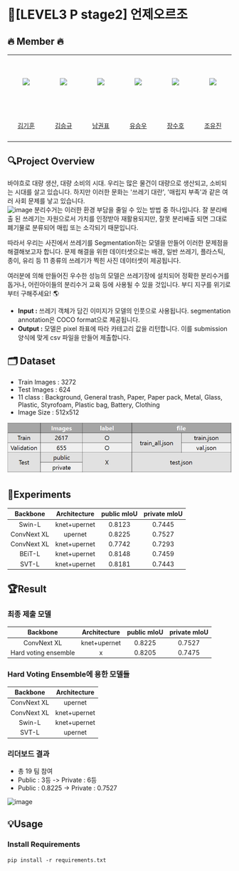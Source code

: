 # 🚀[LEVEL3 P stage2] 언제오르조

## 🔥 Member 🔥
<table>
  <tr height="125px">
    <td align="center" width="120px">
      <a href="https://github.com/kimkihoon0515"><img src="https://avatars.githubusercontent.com/kimkihoon0515"/></a>
    </td>
    <td align="center" width="120px">
      <a href="https://github.com/ed-kyu"><img src="https://avatars.githubusercontent.com/ed-kyu"/></a>
    </td>
    <td align="center" width="120px">
      <a href="https://github.com/GwonPyo"><img src="https://avatars.githubusercontent.com/GwonPyo"/></a>
    </td>
    <td align="center" width="120px">
      <a href="https://github.com/ysw2946"><img src="https://avatars.githubusercontent.com/ysw2946"/></a>
    </td>
    <td align="center" width="120px">
      <a href="https://github.com/jsh0551"><img src="https://avatars.githubusercontent.com/jsh0551"/></a>
    </td>
    <td align="center" width="120px">
      <a href="https://github.com/YJ0522771"><img src="https://avatars.githubusercontent.com/YJ0522771"/></a>
    </td>

  </tr>
  <tr height="70px">
    <td align="center" width="120px">
      <a href="https://github.com/kimkihoon0515">김기훈</a>
    </td>
    <td align="center" width="120px">
      <a href="https://github.com/ed-kyu">김승규</a>
    </td>
    <td align="center" width="120px">
      <a href="https://github.com/GwonPyo">남권표</a>
    </td>
    <td align="center" width="120px">
      <a href="https://github.com/ysw2946">유승우</a>
    </td>
    <td align="center" width="120px">
      <a href="https://github.com/jsh0551">장수호</a>
    </td>
    <td align="center" width="120px">
      <a href="https://github.com/YJ0522771">조유진</a>
    </td>
  </tr>
</table>

## 🔍Project Overview
바야흐로 대량 생산, 대량 소비의 시대. 우리는 많은 물건이 대량으로 생산되고, 소비되는 시대를 살고 있습니다. 하지만 이러한 문화는 '쓰레기 대란', '매립지 부족'과 같은 여러 사회 문제를 낳고 있습니다.  
![image](https://user-images.githubusercontent.com/63439911/162978954-2fe259ac-a365-444b-b4d1-9444eba09df7.png)  분리수거는 이러한 환경 부담을 줄일 수 있는 방법 중 하나입니다. 잘 분리배출 된 쓰레기는 자원으로서 가치를 인정받아 재활용되지만, 잘못 분리배출 되면 그대로 폐기물로 분류되어 매립 또는 소각되기 때문입니다.

따라서 우리는 사진에서 쓰레기를 Segmentation하는 모델을 만들어 이러한 문제점을 해결해보고자 합니다. 문제 해결을 위한 데이터셋으로는 배경, 일반 쓰레기, 플라스틱, 종이, 유리 등 11 종류의 쓰레기가 찍힌 사진 데이터셋이 제공됩니다.

여러분에 의해 만들어진 우수한 성능의 모델은 쓰레기장에 설치되어 정확한 분리수거를 돕거나, 어린아이들의 분리수거 교육 등에 사용될 수 있을 것입니다. 부디 지구를 위기로부터 구해주세요! 🌎

- **Input :** 쓰레기 객체가 담긴 이미지가 모델의 인풋으로 사용됩니다. segmentation annotation은 COCO format으로 제공됩니다.
- **Output :** 모델은 pixel 좌표에 따라 카테고리 값을 리턴합니다. 이를 submission 양식에 맞게 csv 파일을 만들어 제출합니다.

## 🗂️ Dataset
- Train Images : 3272
- Test Images : 624
- 11 class : Background, General trash, Paper, Paper pack, Metal, Glass, Plastic, Styrofoam, Plastic bag, Battery, Clothing
- Image Size : 512x512

![img](README.assets/4abeace6-4934-473a-b8d1-f3d35cfc5fb8..png)

## 🧪Experiments

| Backbone  | Architecture | public mIoU | private mIoU |
| :------: | :------: | :------: | :------: |
| Swin-L  | knet+upernet | 0.8123 | 0.7445 |
| ConvNext XL | upernet | 0.8225 | 0.7527 |
| ConvNext XL | knet+upernet  | 0.7742 | 0.7293 |
| BEiT-L | knet+upernet  | 0.8148 | 0.7459 |
| SVT-L | knet+upernet | 0.8181 | 0.7443 |

## 🏆Result

### 최종 제출 모델

| Backbone  | Architecture | public mIoU | private mIoU |
| :------: | :------: | :------: | :------: |
| ConvNext XL | knet+upernet | 0.8225 | 0.7527 |
| Hard voting ensemble | x | 0.8205 | 0.7475

### Hard Voting Ensemble에 용한 모델들

| Backbone  | Architecture |
| :------: | :------: |
| ConvNext XL | upernet |
| ConvNext XL | knet+upernet |
| Swin-L | knet+upernet |
| SVT-L | upernet |

### 리더보드 결과
- 총 19 팀 참여
- Public : 3등 -> Private : 6등
- Public : 0.8225 -> Private : 0.7527

![image](https://user-images.githubusercontent.com/85156021/173049934-bf6894ae-3489-465f-aef5-bd4a04cf0c3a.png)

## 💡Usage

### Install Requirements
```
pip install -r requirements.txt
```

